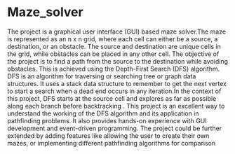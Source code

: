 # Maze_solver
The project is a graphical user interface (GUI) based maze solver.The maze is represented as an n x n grid, where each cell can either be a source, a destination, or an obstacle. The source and destination are unique cells in the grid, while obstacles can be placed in any other cell.  The objective of the project is to find a path from the source to the destination while avoiding obstacles. This is achieved using the Depth-First Search (DFS) algorithm. DFS is an algorithm for traversing or searching tree or graph data structures. It uses a stack data structure to remember to get the next vertex to start a search when a dead end occurs in any iteration.In the context of this project, DFS starts at the source cell and explores as far as possible along each branch before backtracking . This project is an excellent way to understand the working of the DFS algorithm and its application in pathfinding problems. It also provides hands-on experience with GUI development and event-driven programming. The project could be further extended by adding features like allowing the user to create their own mazes, or implementing different pathfinding algorithms for comparison
